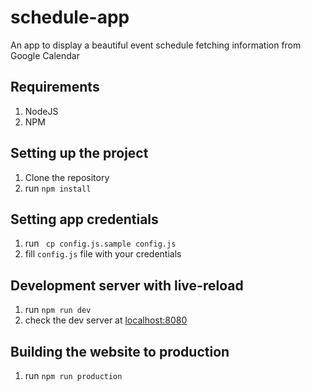 # schedule-app
An app to display a beautiful event schedule fetching information from Google Calendar

## Requirements
1. NodeJS
2. NPM

## Setting up the project
1. Clone the repository
2. run ``` npm install ```

## Setting app credentials
1. run ``` cp config.js.sample config.js```
2. fill `config.js` file with your credentials

## Development server with live-reload
1. run ``` npm run dev ```
2. check the dev server at [localhost:8080](http://localhost:8080)

## Building the website to production
1. run ``` npm run production ```
